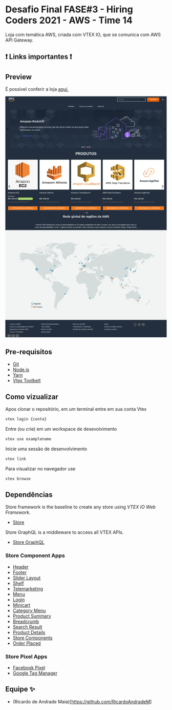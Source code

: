 # Desafio Final FASE#3 - Hiring Coders 2021 - AWS - Time 14

Loja com temática AWS, criada com VTEX IO, que se comunica com AWS API Gateway.

## ❗ Links importantes ❗


## Preview

É possível conferir a loja [aqui.](https://hiringcoders202114.myvtex.com/)

![aws-store](https://raw.githubusercontent.com/MichelSilvas/vtex-io-aws/master/docs/assets/screencapture-ricardo-hiringcoders202114-myvtex-2021-08-30-17_20_01.png)

## Pre-requisitos
- [Git](https://git-scm.com)
- [Node.js](https://nodejs.org/pt-br/)
- [Yarn](https://classic.yarnpkg.com/)
- [Vtex Toolbelt](https://vtex.io/docs/getting-started/desenvolva-componentes-usando-vtex-io-e-react/2/)

## Como vizualizar
Apos clonar o repositório, em um terminal entre em sua conta Vtex
```bash
vtex login {conta}
```
Entre (ou crie) em um workspace de desevolvimento
```bash
vtex use examplename
```
Inicie uma sessão de desenvolvimento
```bash
vtex link
```
Para visualizar no navegador use
```bash
vtex browse
```

## Dependências

Store framework is the baseline to create any store using _VTEX IO Web Framework_.

- [Store](https://github.com/vtex-apps/store/blob/master/README.md)

Store GraphQL is a middleware to access all VTEX APIs.

- [Store GraphQL](https://github.com/vtex-apps/store-graphql/blob/master/docs/README.md)

### Store Component Apps

- [Header](https://github.com/vtex-apps/store-header/blob/master/docs/README.md)
- [Footer](https://github.com/vtex-apps/store-footer/blob/master/docs/README.md)
- [Slider Layout](https://github.com/vtex-apps/slider-layout/blob/master/docs/README.md)
- [Shelf](https://github.com/vtex-apps/shelf/blob/master/docs/README.md)
- [Telemarketing](https://github.com/vtex-apps/telemarketing/blob/master/docs/README.md)
- [Menu](https://github.com/vtex-apps/menu/blob/master/docs/README.md)
- [Login](https://github.com/vtex-apps/login/blob/master/docs/README.md)
- [Minicart](https://github.com/vtex-apps/minicart/blob/master/docs/README.md)
- [Category Menu](https://github.com/vtex-apps/category-menu/blob/master/docs/README.md)
- [Product Summary](https://github.com/vtex-apps/product-summary/blob/master/docs/README.md)
- [Breadcrumb](https://github.com/vtex-apps/breadcrumb/blob/master/docs/README.md)
- [Search Result](https://github.com/vtex-apps/search-result/blob/master/docs/README.md)
- [Product Details](https://github.com/vtex-apps/product-details/blob/master/docs/README.md)
- [Store Components](https://github.com/vtex-apps/store-components/blob/master/docs/README.md)
- [Order Placed](https://github.com/vtex-apps/order-placed/blob/master/docs/README.md)

### Store Pixel Apps

- [Facebook Pixel](https://github.com/vtex-apps/facebook-pixel/blob/master/docs/README.md)
- [Google Tag Manager](https://github.com/vtex-apps/google-tag-manager/blob/master/docs/README.md)

## Equipe ✨

- (Ricardo de Andrade Maia)[https://github.com/RicardoAndradeM]

